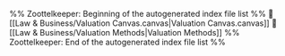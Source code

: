 %% Zoottelkeeper: Beginning of the autogenerated index file list  %%
📄 [[Law & Business/Valuation Canvas.canvas|Valuation Canvas.canvas]]
📄 [[Law & Business/Valuation Methods|Valuation Methods]]
%% Zoottelkeeper: End of the autogenerated index file list  %%
